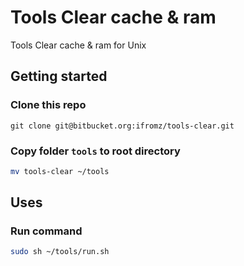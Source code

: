 # Tools Clear cache & ram
Tools Clear cache & ram for Unix

## Getting started

### Clone this repo
 
```git
git clone git@bitbucket.org:ifromz/tools-clear.git
```
### Copy folder `tools` to root directory

```bash
mv tools-clear ~/tools
```

## Uses
### Run command

```bash
sudo sh ~/tools/run.sh
```
